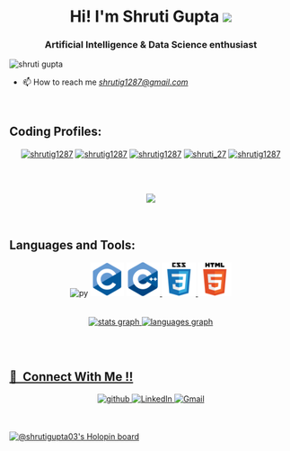 <!-- - 👋 Hi, I’m Shruti Gupta
- 👀 I’m interested in Competitive Programming.
- 🌱 I’m currently learning Data Structures and Algorithms.
- 📫 How to reach me? mail on shrutig1287@gmail.com

<!---
Shruti-Gupta/Shruti-Gupta is a ✨ special ✨ repository because its `README.md` (this file) appears on your GitHub profile.
You can click the Preview link to take a look at your changes.
---> 

<h1 align="center">Hi! I'm Shruti Gupta <img src="https://raw.githubusercontent.com/MartinHeinz/MartinHeinz/master/wave.gif" width="30px"></h1> 
<h3 align="center">Artificial Intelligence & Data Science enthusiast</h3>

<p align="left"> <img src="https://komarev.com/ghpvc/?username=Shrutigupta03&label=Profile%20views&color=0e75b6&style=flat" alt="shruti gupta" /> </p>

<!-- <img align="right" alt="shruti-gupta" width="400" src="https://camo.githubusercontent.com/6607041227d81f650340ff070cc2843518acad359b57e5bb054a9fb7127aa041/68747470733a2f2f63646e2e6472696262626c652e636f6d2f75736572732f323634363432332f73637265656e73686f74732f353530373139362f636f6d70757465722e676966"> -->
- 📫 How to reach me *shrutig1287@gmail.com*
<br>

<h2 align="left">Coding Profiles:</h2> 

<p align="center">
<!-- <a href="https://www.instagram.com/shruti_gupta87/" target="blank"><img align="center" src="https://raw.githubusercontent.com/rahuldkjain/github-profile-readme-generator/master/src/images/icons/Social/instagram.svg" alt="shruti_gupta87" height="30" width="40" /></a> -->
<a href="https://www.kaggle.com/shrutigupta70" target="blank"><img align="center" src="https://img.shields.io/badge/Kaggle-035a7d?style=for-the-badge&logo=kaggle&logoColor=white" alt="shrutig1287" height="50" width="140" /></a>
<a href="https://www.codechef.com/users/shruti_1287" target="blank"><img align="center" src="https://img.shields.io/badge/CodeChef-%23964B00.svg?style=for-the-badge&logo=CodeChef&logoColor=white" alt="shrutig1287" height="50" width="140" /></a>
<a href="https://www.hackerrank.com/shrutig1287" target="blank"><img align="center" src="https://img.shields.io/badge/-Hackerrank-2EC866?style=for-the-badge&logo=HackerRank&logoColor=white" alt="shrutig1287" height="50" width="155" /></a>
<a href="https://leetcode.com/shrutig1287/" target="blank"><img align="center" src="https://img.shields.io/badge/LeetCode-000000?style=for-the-badge&logo=LeetCode&logoColor=#d16c06" alt="shruti_27" height="50" width="140" /></a>
<a href="https://www.codingninjas.com/studio/profile/9da5d867-b3c0-4be8-a54f-c42c5c31771b" target="blank"><img align="center" src="https://img.shields.io/badge/coding%20ninjas-DD6620?style=for-the-badge&logo=codingninjas&logoColor=white" alt="shrutig1287" height="50" width="145" /></a>
<!-- <a href="https://auth.geeksforgeeks.org/user/shrutig1287/practice/" target="blank"><img align="center" src="https://raw.githubusercontent.com/rahuldkjain/github-profile-readme-generator/master/src/images/icons/Social/geeks-for-geeks.svg" alt="shruti" height="85" width="65" /></a> -->
</p>
<br>
<br>
<p align="center">
    <a href="https://git.io/streak-stats"><img src="https://streak-stats.demolab.com?user=Shrutigupta03&locale=en&hide_border=false&border_radius=5"  height="200"/></a>
</p>

<br>

<h2 align="left">Languages and Tools:</h2>
<div align="center">
<img src="https://camo.githubusercontent.com/dd8b0601cdfefe534a6a26f4c29c7f8a5fcfc315002655f519c73121f7bad8bc/68747470733a2f2f63646e2e6a7364656c6976722e6e65742f67682f64657669636f6e732f64657669636f6e2f69636f6e732f707974686f6e2f707974686f6e2d6f726967696e616c2e737667" alt="py" width="60" height="60"/>
<img src="https://raw.githubusercontent.com/devicons/devicon/master/icons/c/c-original.svg" alt="c" width="60" height="60"/> </a> <a href="https://www.w3schools.com/cpp/" target="_blank"> <img src="https://raw.githubusercontent.com/devicons/devicon/master/icons/cplusplus/cplusplus-original.svg" alt="cplusplus" width="60" height="60"/>  
<img src="https://raw.githubusercontent.com/devicons/devicon/master/icons/css3/css3-original-wordmark.svg" alt="css3" width="60" height="60"/> </a> 
<a href="https://www.w3.org/html/" target="_blank"> <img src="https://raw.githubusercontent.com/devicons/devicon/master/icons/html5/html5-original-wordmark.svg" alt="html5" width="60" height="60"/> 

<!-- <img src="https://raw.githubusercontent.com/devicons/devicon/master/icons/linux/linux-original.svg" alt="linux" width="80" height="80"/>  -->
</div>
<br>
<br>
<!-- <p><img align="left" src="https://github-readme-stats.vercel.app/api/top-langs?username=Shruti009934&show_icons=true&locale=en&layout=compact" alt="shruti-gupta" /></p>
 -->
 <div align="center">
<img src="https://github-readme-stats-sigma-five.vercel.app/api?username=Shrutigupta03&hide_title=false&hide_rank=false&show_icons=true&include_all_commits=true&count_private=true&disable_animations=false&locale=en&hide_border=false&order=1" height="160" alt="stats graph"  />
<img src="https://github-readme-stats-sigma-five.vercel.app/api/top-langs?username=Shrutigupta03&locale=en&hide_title=false&layout=compact&card_width=320&langs_count=6&hide_border=false&order=2" height="160" alt="languages graph"  /></p>
 </div>

<br>
<br>

<!-- <p><img align="left" src="https://github-readme-stats.vercel.app/api/top-langs?username=Shruti009934&show_icons=true&locale=en&layout=compact" alt="ahruti-gupta" /></p> -->

<!-- <p>&nbsp;<img align="center" src="https://github-readme-stats.vercel.app/api?username=ayushi-kosta&show_icons=true&locale=en" alt="ayushi-kosta" /></p> -->




## 🤝 &nbsp;Connect With Me !!

<p align="center">
<a href="https://github.com/Shrutigupta03" target="_blank">
<img src=https://img.shields.io/badge/github-%2324292e.svg?&style=for-the-badge&logo=github&logoColor=white alt=github style="margin-bottom: 5px;" />
</a>
<a href="https://www.linkedin.com/in/shruti-gupta-033a98285/" target="_blank">
<img alt="LinkedIn" src="https://img.shields.io/badge/linkedin%20-%230077B5.svg?&style=for-the-badge&logo=linkedin&logoColor=white"/>
</a>
<a href="mailto:shrutig1287@gmail.com">
<img alt="Gmail" src="https://img.shields.io/badge/Gmail-D14836?style=for-the-badge&logo=gmail&logoColor=white" />
</a>
</p> 
<br>


<!-- <p><img align="left" src="https://github-readme-stats.vercel.app/api/top-langs?username=shrutigupta03&show_icons=true&locale=en&layout=compact" alt="Shruti-Gupta" /></p> -->
[![@shrutigupta03's Holopin board](https://holopin.me/shrutigupta03)](https://holopin.io/@shrutigupta03)


